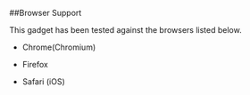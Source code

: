 ##Browser Support

This gadget has been tested against the browsers listed below.

* Chrome(Chromium)

* Firefox

* Safari (iOS)

